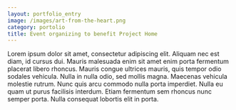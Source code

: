 ```yaml
---
layout: portfolio_entry
image: /images/art-from-the-heart.png
category: portolio
title: Event organizing to benefit Project Home
---
```


Lorem ipsum dolor sit amet, consectetur adipiscing elit. Aliquam nec est diam, id cursus dui. Mauris malesuada enim sit amet enim porta fermentum placerat libero rhoncus. Mauris congue ultrices mauris, quis tempor odio sodales vehicula. Nulla in nulla odio, sed mollis magna. Maecenas vehicula molestie rutrum. Nunc quis arcu commodo nulla porta imperdiet. Nulla eu quam ut purus facilisis interdum. Etiam fermentum sem rhoncus nunc semper porta. Nulla consequat lobortis elit in porta.

